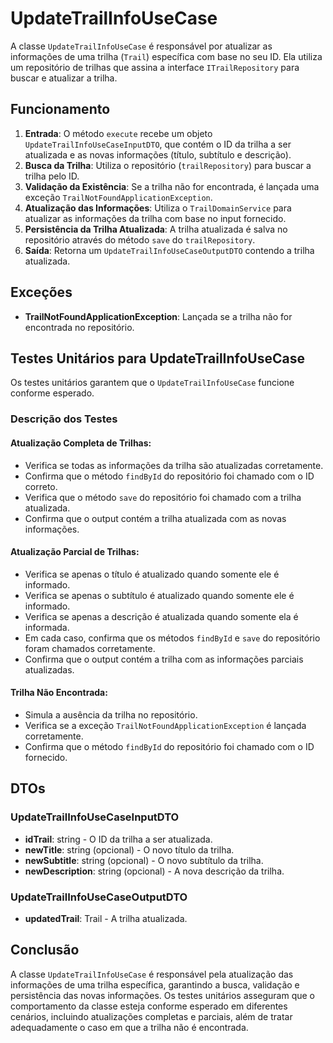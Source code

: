 # UpdateTrailInfoUseCase

A classe `UpdateTrailInfoUseCase` é responsável por atualizar as informações de uma trilha (`Trail`) específica com base no seu ID. Ela utiliza um repositório de trilhas que assina a interface `ITrailRepository` para buscar e atualizar a trilha.

## Funcionamento

1. **Entrada**: O método `execute` recebe um objeto `UpdateTrailInfoUseCaseInputDTO`, que contém o ID da trilha a ser atualizada e as novas informações (título, subtítulo e descrição).
2. **Busca da Trilha**: Utiliza o repositório (`trailRepository`) para buscar a trilha pelo ID.
3. **Validação da Existência**: Se a trilha não for encontrada, é lançada uma exceção `TrailNotFoundApplicationException`.
4. **Atualização das Informações**: Utiliza o `TrailDomainService` para atualizar as informações da trilha com base no input fornecido.
5. **Persistência da Trilha Atualizada**: A trilha atualizada é salva no repositório através do método `save` do `trailRepository`.
6. **Saída**: Retorna um `UpdateTrailInfoUseCaseOutputDTO` contendo a trilha atualizada.

## Exceções

- **TrailNotFoundApplicationException**: Lançada se a trilha não for encontrada no repositório.

## Testes Unitários para UpdateTrailInfoUseCase

Os testes unitários garantem que o `UpdateTrailInfoUseCase` funcione conforme esperado.

### Descrição dos Testes

#### Atualização Completa de Trilhas:

- Verifica se todas as informações da trilha são atualizadas corretamente.
- Confirma que o método `findById` do repositório foi chamado com o ID correto.
- Verifica que o método `save` do repositório foi chamado com a trilha atualizada.
- Confirma que o output contém a trilha atualizada com as novas informações.

#### Atualização Parcial de Trilhas:

- Verifica se apenas o título é atualizado quando somente ele é informado.
- Verifica se apenas o subtítulo é atualizado quando somente ele é informado.
- Verifica se apenas a descrição é atualizada quando somente ela é informada.
- Em cada caso, confirma que os métodos `findById` e `save` do repositório foram chamados corretamente.
- Confirma que o output contém a trilha com as informações parciais atualizadas.

#### Trilha Não Encontrada:

- Simula a ausência da trilha no repositório.
- Verifica se a exceção `TrailNotFoundApplicationException` é lançada corretamente.
- Confirma que o método `findById` do repositório foi chamado com o ID fornecido.

## DTOs

### UpdateTrailInfoUseCaseInputDTO

- **idTrail**: string - O ID da trilha a ser atualizada.
- **newTitle**: string (opcional) - O novo título da trilha.
- **newSubtitle**: string (opcional) - O novo subtítulo da trilha.
- **newDescription**: string (opcional) - A nova descrição da trilha.

### UpdateTrailInfoUseCaseOutputDTO

- **updatedTrail**: Trail - A trilha atualizada.

## Conclusão

A classe `UpdateTrailInfoUseCase` é responsável pela atualização das informações de uma trilha específica, garantindo a busca, validação e persistência das novas informações. Os testes unitários asseguram que o comportamento da classe esteja conforme esperado em diferentes cenários, incluindo atualizações completas e parciais, além de tratar adequadamente o caso em que a trilha não é encontrada.
